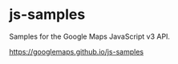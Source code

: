 js-samples
==========

Samples for the Google Maps JavaScript v3 API.

https://googlemaps.github.io/js-samples
